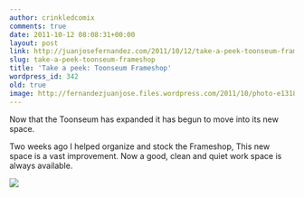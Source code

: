 ```yaml
---
author: crinkledcomix
comments: true
date: 2011-10-12 08:08:31+00:00
layout: post
link: http://juanjosefernandez.com/2011/10/12/take-a-peek-toonseum-frameshop/
slug: take-a-peek-toonseum-frameshop
title: 'Take a peek: Toonseum Frameshop'
wordpress_id: 342
old: true
image: http://fernandezjuanjose.files.wordpress.com/2011/10/photo-e1318406680447.jpg
---
```


Now that the Toonseum has expanded it has begun to move into its new space.
<!--more-->

Two weeks ago I helped organize and stock the Frameshop, This new space is a vast improvement. Now a good, clean and quiet work space is always available.

[![](http://fernandezjuanjose.files.wordpress.com/2011/10/photo-e1318406680447.jpg)](http://fernandezjuanjose.files.wordpress.com/2011/10/photo-e1318406680447.jpg)
